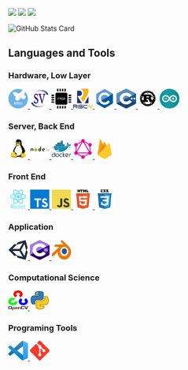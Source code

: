 [![](https://komarev.com/ghpvc/?username=kanade-k-1228)](https://github.com/kanade-k-1228)
[![](https://img.shields.io/twitter/follow/kanade_k_1228?label=Twitter&logo=twitter&style=flat)](https://twitter.com/kanade_k_1228)
[![](https://img.shields.io/github/followers/kanade-k-1228?label=follow&logo=github&style=flat)](https://github.com/kanade-k-1228)

![GitHub Stats Card](https://github-readme-stats.vercel.app/api?username=kanade-k-1228&count_private=true&show_icons=true)

## Languages and Tools

### Hardware, Low Layer

<a href="" target="_blank"> <img src="./icons/stm.png" alt="stm" width="40" height="40"/> </a>
<a href="" target="_blank"> <img src="./icons/sv.svg" alt="SystemVerilog" width="40" height="40"/> </a>
<a href="" target="_blank"> <img src="./icons/fpga.png" alt="FPGA" width="40" height="40"/> </a>
<a href="" target="_blank"> <img src="./icons/riscv.svg" alt="RISC-V" width="40" height="40"/> </a>
<a href="https://www.cprogramming.com/" target="_blank"> <img src="./icons/c.svg" alt="C" width="40" height="40"/> </a>
<a href="https://www.w3schools.com/cpp/" target="_blank"> <img src="./icons/cpp.svg" alt="C++" width="40" height="40"/> </a>
<a href="https://www.rust-lang.org" target="_blank"> <img src="./icons/rust.svg" alt="Rust" width="40" height="40"/> </a>
<a href="https://www.arduino.cc/" target="_blank"><img src="./icons/arduino.svg" alt="Arduino" width="40" height="40"/></a>



### Server, Back End

<a href="https://www.linux.org/" target="_blank"> <img src="./icons/linux.svg" alt="Linux" width="40" height="40"/> </a>
<a href="https://nodejs.org" target="_blank"> <img src="./icons/nodejs.svg" alt="nodejs" width="40" height="40"/> </a>
<a href="https://www.docker.com/" target="_blank"> <img src="./icons/docker.svg" alt="docker" width="40" height="40"/> </a>
<a href="https://graphql.org" target="_blank"> <img src="./icons/graphql.svg" alt="graphql" width="40" height="40"/> </a>
<a href="https://firebase.google.com/" target="_blank"> <img src="./icons/firebase.svg" alt="firebase" width="40" height="40"/> </a> 

### Front End

<a href="https://reactjs.org/" target="_blank"> <img src="./icons/react.svg" alt="React" width="40" height="40"/> </a>
<a href="https://www.typescriptlang.org/" target="_blank"> <img src="./icons/ts.svg" alt="TypeScript" width="40" height="40"/> </a>
<a href="https://developer.mozilla.org/en-US/docs/Web/JavaScript" target="_blank"> <img src="./icons/js.svg" alt="JavaScript" width="40" height="40"/> </a>
<a href="https://www.w3.org/html/" target="_blank"> <img src="./icons/html.svg" alt="HTML" width="40" height="40"/> </a>
<a href="https://www.w3schools.com/css/" target="_blank"> <img src="./icons/css.svg" alt="CSS" width="40" height="40"/> </a>

### Application

<a href="https://unity.com/" target="_blank"> <img src="./icons/unity.svg" alt="Unity" width="40" height="40"/> </a>
<a href="https://www.w3schools.com/cs/" target="_blank"> <img src="./icons/cs.svg" alt="C#" width="40" height="40"/> </a>
<a href="https://www.blender.org/" target="_blank"> <img src="./icons/blender.png" alt="Blender" width="40" height="40"/></a>


### Computational Science

<a href="https://opencv.org/" target="_blank"> <img src="./icons/opencv.svg" alt="OpenCV" width="40" height="40"/> </a> 
<a href="https://www.python.org" target="_blank"> <img src="./icons/python.png" alt="Python" width="40" height="40"/> </a>    


### Programing Tools 

<a href="" target="_blank"> <img src="./icons/vscode.png" alt="VSCode" width="40" height="40"/> </a>
<a href="https://git-scm.com/" target="_blank"> <img src="./icons/git.svg" alt="git" width="40" height="40"/> </a>
